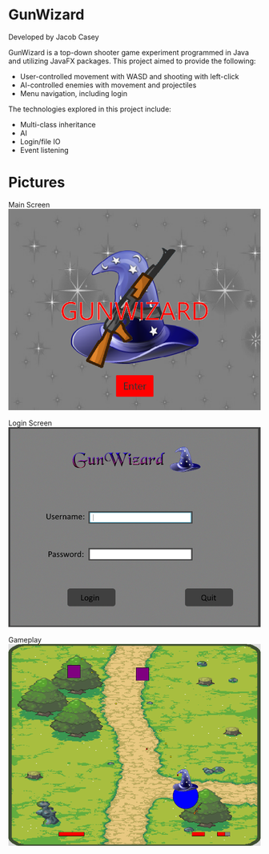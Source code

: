 # GunWizard
Developed by Jacob Casey

GunWizard is a top-down shooter game experiment programmed in Java and utilizing JavaFX packages. This project aimed to provide the following:

- User-controlled movement with WASD and shooting with left-click
- AI-controlled enemies with movement and projectiles
- Menu navigation, including login

The technologies explored in this project include:

- Multi-class inheritance
- AI
- Login/file IO
- Event listening

# Pictures

Main Screen
![Main Screen](https://github.com/AlyrianPlays/GunWizard/blob/master/GWZ/Resources/Screenshot%202023-08-23%20174259.png?raw=true)

Login Screen
![Login Screen](https://github.com/AlyrianPlays/GunWizard/blob/master/GWZ/Resources/Screenshot%202023-08-23%20174314.png?raw=true)

Gameplay
![Gameplay](https://github.com/AlyrianPlays/GunWizard/blob/master/GWZ/Resources/Screenshot%202023-08-23%20174349.png?raw=true)
